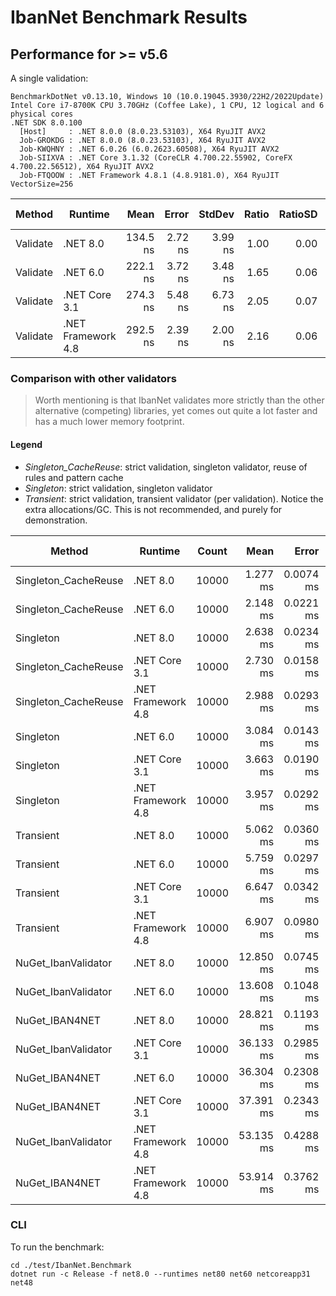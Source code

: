 # IbanNet Benchmark Results

## Performance for >= v5.6

A single validation:

```
BenchmarkDotNet v0.13.10, Windows 10 (10.0.19045.3930/22H2/2022Update)
Intel Core i7-8700K CPU 3.70GHz (Coffee Lake), 1 CPU, 12 logical and 6 physical cores
.NET SDK 8.0.100
  [Host]     : .NET 8.0.0 (8.0.23.53103), X64 RyuJIT AVX2
  Job-GROKDG : .NET 8.0.0 (8.0.23.53103), X64 RyuJIT AVX2
  Job-KWQHNY : .NET 6.0.26 (6.0.2623.60508), X64 RyuJIT AVX2
  Job-SIIXVA : .NET Core 3.1.32 (CoreCLR 4.700.22.55902, CoreFX 4.700.22.56512), X64 RyuJIT AVX2
  Job-FTQOOW : .NET Framework 4.8.1 (4.8.9181.0), X64 RyuJIT VectorSize=256
```

| Method   | Runtime            | Mean     | Error   | StdDev  | Ratio | RatioSD | Gen0   | Allocated | Alloc Ratio |
|--------- |------------------- |---------:|--------:|--------:|------:|--------:|-------:|----------:|------------:|
| Validate | .NET 8.0           | 134.5 ns | 2.72 ns | 3.99 ns |  1.00 |    0.00 | 0.0253 |     160 B |        1.00 |
| Validate | .NET 6.0           | 222.1 ns | 3.72 ns | 3.48 ns |  1.65 |    0.06 | 0.0279 |     176 B |        1.10 |
| Validate | .NET Core 3.1      | 274.3 ns | 5.48 ns | 6.73 ns |  2.05 |    0.07 | 0.0277 |     176 B |        1.10 |
| Validate | .NET Framework 4.8 | 292.5 ns | 2.39 ns | 2.00 ns |  2.16 |    0.06 | 0.0277 |     177 B |        1.11 |


### Comparison with other validators

> Worth mentioning is that IbanNet validates more strictly than the other alternative (competing) libraries, yet comes out quite a lot faster and has a much lower memory footprint.

#### Legend

- *Singleton_CacheReuse*: strict validation, singleton validator, reuse of rules and pattern cache
- *Singleton*: strict validation, singleton validator
- *Transient*: strict validation, transient validator (per validation). Notice the extra allocations/GC. This is not recommended, and purely for demonstration.

| Method               | Runtime            | Count | Mean      | Error     | StdDev    | Ratio | RatioSD | Gen0      | Allocated | Alloc Ratio |
|--------------------- |------------------- |------ |----------:|----------:|----------:|------:|--------:|----------:|----------:|------------:|
| Singleton_CacheReuse | .NET 8.0           | 10000 |  1.277 ms | 0.0074 ms | 0.0066 ms |  0.48 |    0.01 |  253.9063 |   1.53 MB |        0.90 |
| Singleton_CacheReuse | .NET 6.0           | 10000 |  2.148 ms | 0.0221 ms | 0.0207 ms |  0.81 |    0.01 |  277.3438 |   1.68 MB |        0.99 |
| Singleton            | .NET 8.0           | 10000 |  2.638 ms | 0.0234 ms | 0.0208 ms |  1.00 |    0.00 |  281.2500 |    1.7 MB |        1.00 |
| Singleton_CacheReuse | .NET Core 3.1      | 10000 |  2.730 ms | 0.0158 ms | 0.0148 ms |  1.03 |    0.01 |  277.3438 |   1.68 MB |        0.99 |
| Singleton_CacheReuse | .NET Framework 4.8 | 10000 |  2.988 ms | 0.0293 ms | 0.0274 ms |  1.13 |    0.02 |  277.3438 |   1.68 MB |        0.99 |
| Singleton            | .NET 6.0           | 10000 |  3.084 ms | 0.0143 ms | 0.0126 ms |  1.17 |    0.01 |  281.2500 |    1.7 MB |        1.00 |
| Singleton            | .NET Core 3.1      | 10000 |  3.663 ms | 0.0190 ms | 0.0177 ms |  1.39 |    0.01 |  281.2500 |    1.7 MB |        1.00 |
| Singleton            | .NET Framework 4.8 | 10000 |  3.957 ms | 0.0292 ms | 0.0273 ms |  1.50 |    0.01 |  281.2500 |   1.71 MB |        1.00 |
| Transient            | .NET 8.0           | 10000 |  5.062 ms | 0.0360 ms | 0.0337 ms |  1.92 |    0.02 | 1195.3125 |   7.19 MB |        4.23 |
| Transient            | .NET 6.0           | 10000 |  5.759 ms | 0.0297 ms | 0.0263 ms |  2.18 |    0.02 | 1265.6250 |   7.58 MB |        4.45 |
| Transient            | .NET Core 3.1      | 10000 |  6.647 ms | 0.0342 ms | 0.0286 ms |  2.52 |    0.02 | 1265.6250 |   7.58 MB |        4.45 |
| Transient            | .NET Framework 4.8 | 10000 |  6.907 ms | 0.0980 ms | 0.0869 ms |  2.62 |    0.04 | 1289.0625 |   7.75 MB |        4.56 |
| NuGet_IbanValidator  | .NET 8.0           | 10000 | 12.850 ms | 0.0745 ms | 0.0622 ms |  4.87 |    0.04 | 3062.5000 |  18.36 MB |       10.80 |
| NuGet_IbanValidator  | .NET 6.0           | 10000 | 13.608 ms | 0.1048 ms | 0.0929 ms |  5.16 |    0.05 | 3375.0000 |  20.21 MB |       11.88 |
| NuGet_IBAN4NET       | .NET 8.0           | 10000 | 28.821 ms | 0.1193 ms | 0.1115 ms | 10.93 |    0.10 | 1687.5000 |  10.18 MB |        5.99 |
| NuGet_IbanValidator  | .NET Core 3.1      | 10000 | 36.133 ms | 0.2985 ms | 0.2792 ms | 13.69 |    0.17 | 8071.4286 |  48.67 MB |       28.62 |
| NuGet_IBAN4NET       | .NET 6.0           | 10000 | 36.304 ms | 0.2308 ms | 0.2046 ms | 13.76 |    0.12 | 1642.8571 |  10.19 MB |        5.99 |
| NuGet_IBAN4NET       | .NET Core 3.1      | 10000 | 37.391 ms | 0.2343 ms | 0.2192 ms | 14.18 |    0.14 | 1642.8571 |  10.19 MB |        5.99 |
| NuGet_IbanValidator  | .NET Framework 4.8 | 10000 | 53.135 ms | 0.4288 ms | 0.3801 ms | 20.14 |    0.22 | 6600.0000 |  39.89 MB |       23.45 |
| NuGet_IBAN4NET       | .NET Framework 4.8 | 10000 | 53.914 ms | 0.3762 ms | 0.3519 ms | 20.44 |    0.23 | 2000.0000 |  12.05 MB |        7.08 |

### CLI

To run the benchmark:
```
cd ./test/IbanNet.Benchmark
dotnet run -c Release -f net8.0 --runtimes net80 net60 netcoreapp31 net48
```
